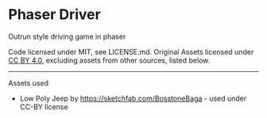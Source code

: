 # Phaser Driver

Outrun style driving game in phaser

Code licensed under MIT, see LICENSE.md.
Original Assets licensed under [CC BY 4.0](https://creativecommons.org/licenses/by/4.0/), excluding assets from other sources, listed below.

---

Assets used
* Low Poly Jeep by https://sketchfab.com/BosstoneBaga - used under CC-BY license
